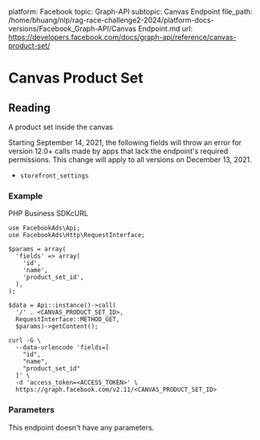platform: Facebook
topic: Graph-API
subtopic: Canvas Endpoint
file_path: /home/bhuang/nlp/rag-race-challenge2-2024/platform-docs-versions/Facebook_Graph-API/Canvas Endpoint.md
url: https://developers.facebook.com/docs/graph-api/reference/canvas-product-set/

# Canvas Product Set

## Reading

A product set inside the canvas

Starting September 14, 2021, the following fields will throw an error for version 12.0+ calls made by apps that lack the endpoint's required permissions. This change will apply to all versions on December 13, 2021.

* `storefront_settings`
    

### Example

PHP Business SDKcURL

    use FacebookAds\Api;
    use FacebookAds\Http\RequestInterface;
    
    $params = array(
      'fields' => array(
        'id',
        'name',
        'product_set_id',
      ),
    );
    
    $data = Api::instance()->call(
      '/' . <CANVAS_PRODUCT_SET_ID>,
      RequestInterface::METHOD_GET,
      $params)->getContent();

    curl -G \
      --data-urlencode 'fields=[ 
        "id", 
        "name", 
        "product_set_id" 
      ]' \
      -d 'access_token=<ACCESS_TOKEN>' \
      https://graph.facebook.com/v2.11/<CANVAS_PRODUCT_SET_ID>

### Parameters

This endpoint doesn't have any parameters.